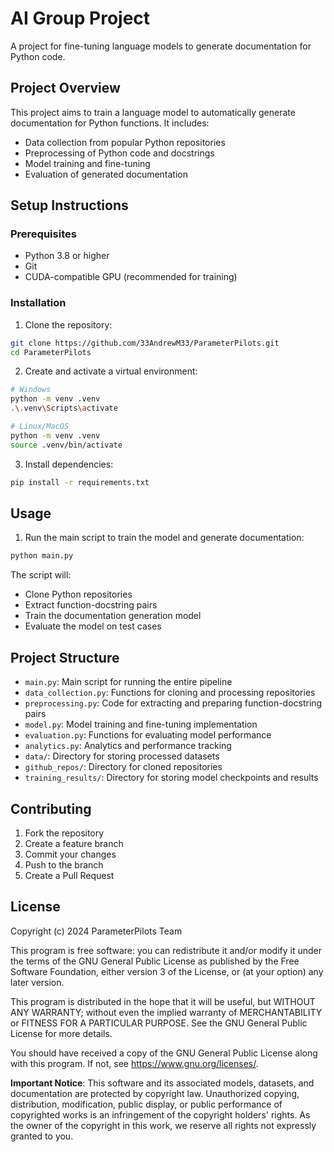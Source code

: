 # AI Group Project

A project for fine-tuning language models to generate documentation for Python code.

## Project Overview

This project aims to train a language model to automatically generate documentation for Python functions. It includes:
- Data collection from popular Python repositories
- Preprocessing of Python code and docstrings
- Model training and fine-tuning
- Evaluation of generated documentation

## Setup Instructions

### Prerequisites
- Python 3.8 or higher
- Git
- CUDA-compatible GPU (recommended for training)

### Installation

1. Clone the repository:
```bash
git clone https://github.com/33AndrewM33/ParameterPilots.git
cd ParameterPilots
```

2. Create and activate a virtual environment:
```bash
# Windows
python -m venv .venv
.\.venv\Scripts\activate

# Linux/MacOS
python -m venv .venv
source .venv/bin/activate
```

3. Install dependencies:
```bash
pip install -r requirements.txt
```

## Usage

1. Run the main script to train the model and generate documentation:
```bash
python main.py
```

The script will:
- Clone Python repositories
- Extract function-docstring pairs
- Train the documentation generation model
- Evaluate the model on test cases

## Project Structure

- `main.py`: Main script for running the entire pipeline
- `data_collection.py`: Functions for cloning and processing repositories
- `preprocessing.py`: Code for extracting and preparing function-docstring pairs
- `model.py`: Model training and fine-tuning implementation
- `evaluation.py`: Functions for evaluating model performance
- `analytics.py`: Analytics and performance tracking
- `data/`: Directory for storing processed datasets
- `github_repos/`: Directory for cloned repositories
- `training_results/`: Directory for storing model checkpoints and results

## Contributing

1. Fork the repository
2. Create a feature branch
3. Commit your changes
4. Push to the branch
5. Create a Pull Request

## License

Copyright (c) 2024 ParameterPilots Team

This program is free software: you can redistribute it and/or modify it under the terms of the GNU General Public License as published by the Free Software Foundation, either version 3 of the License, or (at your option) any later version.

This program is distributed in the hope that it will be useful, but WITHOUT ANY WARRANTY; without even the implied warranty of MERCHANTABILITY or FITNESS FOR A PARTICULAR PURPOSE. See the GNU General Public License for more details.

You should have received a copy of the GNU General Public License along with this program. If not, see <https://www.gnu.org/licenses/>.

**Important Notice**: This software and its associated models, datasets, and documentation are protected by copyright law. Unauthorized copying, distribution, modification, public display, or public performance of copyrighted works is an infringement of the copyright holders' rights. As the owner of the copyright in this work, we reserve all rights not expressly granted to you. 

